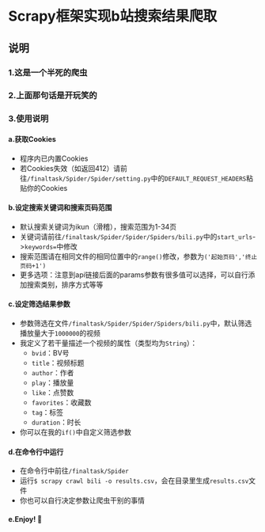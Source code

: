 # Scrapy框架实现b站搜索结果爬取
## 说明
### 1.这是一个半死的爬虫
### 2.上面那句话是开玩笑的
### 3.使用说明

#### a.获取Cookies
- 程序内已内置Cookies
- 若Cookies失效（如返回412）请前往`/finaltask/Spider/Spider/setting.py`中的`DEFAULT_REQUEST_HEADERS`粘贴你的Cookies

#### b.设定搜索关键词和搜索页码范围
- 默认搜索关键词为ikun（滑稽），搜索范围为1-34页
- 关键词请前往`/finaltask/Spider/Spider/Spiders/bili.py`中的`start_urls`->`keywords=`中修改
- 搜索范围请在相同文件的相同位置中的`range()`修改，参数为`('起始页码','终止页码+1')`
- 更多选项：注意到api链接后面的params参数有很多值可以选择，可以自行添加搜索类别，排序方式等等
#### c.设定筛选结果参数
- 参数筛选在文件`/finaltask/Spider/Spider/Spiders/bili.py`中，默认筛选播放量大于`1000000`的视频
- 我定义了若干量描述一个视频的属性（类型均为`String`）：
    - `bvid`：BV号
    - `title`：视频标题
    - `author`：作者
    - `play`：播放量
    - `like`：点赞数
    - `favorites`：收藏数
    - `tag`：标签
    - `duration`：时长
- 你可以在我的`if()`中自定义筛选参数
#### d.在命令行中运行
- 在命令行中前往`/finaltask/Spider`
- 运行`$ scrapy crawl bili -o results.csv`，会在目录里生成`results.csv`文件
- 你也可以自行决定参数让爬虫干别的事情
#### e.Enjoy! 🚀